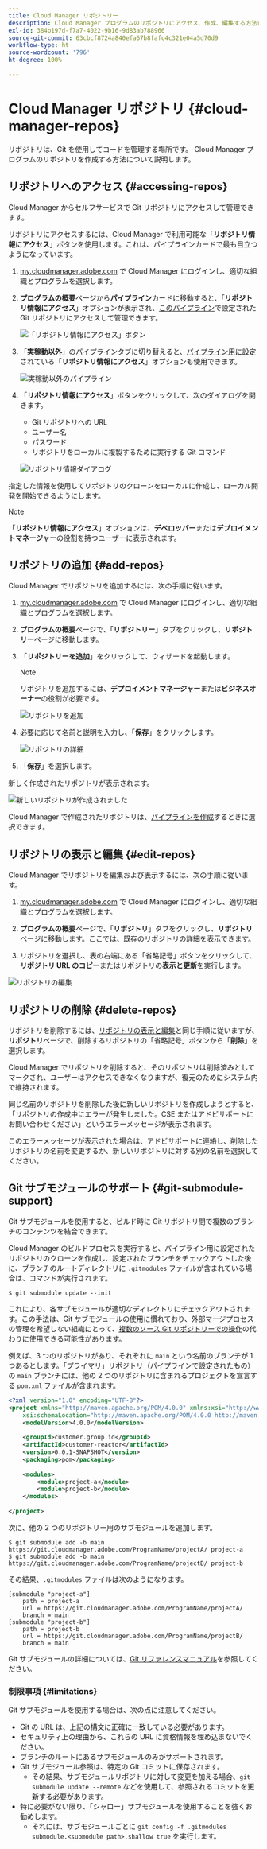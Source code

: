 ```yaml
---
title: Cloud Manager リポジトリー
description: Cloud Manager プログラムのリポジトリにアクセス、作成、編集する方法について説明します。
exl-id: 384b197d-f7a7-4022-9b16-9d83ab788966
source-git-commit: 63cbcf8724a840efa67b8fafc4c321e04a5d70d9
workflow-type: ht
source-wordcount: '796'
ht-degree: 100%

---
```



# Cloud Manager リポジトリ {#cloud-manager-repos}

リポジトリは、Git を使用してコードを管理する場所です。 Cloud Manager プログラムのリポジトリを作成する方法について説明します。

## リポジトリへのアクセス {#accessing-repos}

Cloud Manager からセルフサービスで Git リポジトリにアクセスして管理できます。

リポジトリにアクセスするには、Cloud Manager で利用可能な「**リポジトリ情報にアクセス**」ボタンを使用します。これは、パイプラインカードで最も目立つようになっています。

1. [my.cloudmanager.adobe.com](https://my.cloudmanager.adobe.com) で Cloud Manager にログインし、適切な組織とプログラムを選択します。

1. **プログラムの概要**&#x200B;ページから&#x200B;**パイプライン**&#x200B;カードに移動すると、「**リポジトリ情報にアクセス**」オプションが表示され、[このパイプライン](/help/using/production-pipelines.md)で設定された Git リポジトリにアクセスして管理できます。

   ![「リポジトリ情報にアクセス」ボタン](/help/assets/access-repo1.png)

1. 「**実稼動以外**」のパイプラインタブに切り替えると、[パイプライン用に設定](/help/using/non-production-pipelines.md)されている「**リポジトリ情報にアクセス**」オプションも使用できます。

   ![実稼動以外のパイプライン](/help/assets/access-repo-nonprod.png)

1. 「**リポジトリ情報にアクセス**」ボタンをクリックして、次のダイアログを開きます。

   * Git リポジトリへの URL
   * ユーザー名
   * パスワード
   * リポジトリをローカルに複製するために実行する Git コマンド

   ![リポジトリ情報ダイアログ](/help/assets/access-repo-create.png)

指定した情報を使用してリポジトリのクローンをローカルに作成し、ローカル開発を開始できるようにします。

>[!NOTE]
>
>「**リポジトリ情報にアクセス**」オプションは、**デベロッパー**&#x200B;または&#x200B;**デプロイメントマネージャー**&#x200B;の役割を持つユーザーに表示されます。

## リポジトリの追加 {#add-repos}

Cloud Manager でリポジトリを追加するには、次の手順に従います。

1. [my.cloudmanager.adobe.com](https://my.cloudmanager.adobe.com) で Cloud Manager にログインし、適切な組織とプログラムを選択します。

1. **プログラムの概要**&#x200B;ページで、「**リポジトリー**」タブをクリックし、**リポジトリー**&#x200B;ページに移動します。

1. 「**リポジトリーを追加**」をクリックして、ウィザードを起動します。

   >[!NOTE]
   >
   >リポジトリを追加するには、**デプロイメントマネージャー**&#x200B;または&#x200B;**ビジネスオーナー**&#x200B;の役割が必要です。

   ![リポジトリを追加](/help/assets/create-repo2.png)

1. 必要に応じて名前と説明を入力し、「**保存**」をクリックします。

   ![リポジトリの詳細](/help/assets/repo-1.png)

1. 「**保存**」を選択します。

新しく作成されたリポジトリが表示されます。

![新しいリポジトリが作成されました](/help/assets/create-repo3.png)

Cloud Manager で作成されたリポジトリは、[パイプラインを作成](/help/overview/ci-cd-pipelines.md)するときに選択できます。

## リポジトリの表示と編集 {#edit-repos}

Cloud Manager でリポジトリを編集および表示するには、次の手順に従います。

1. [my.cloudmanager.adobe.com](https://my.cloudmanager.adobe.com) で Cloud Manager にログインし、適切な組織とプログラムを選択します。

1. **プログラムの概要**&#x200B;ページで、「**リポジトリ**」タブをクリックし、**リポジトリ**&#x200B;ページに移動します。ここでは、既存のリポジトリの詳細を表示できます。

1. リポジトリを選択し、表の右端にある「省略記号」ボタンをクリックして、**リポジトリ URL のコピー**&#x200B;またはリポジトリの&#x200B;**表示と更新**&#x200B;を実行します。

![リポジトリの編集](/help/assets/create-repo3.png)

## リポジトリの削除 {#delete-repos}

リポジトリを削除するには、[リポジトリの表示と編集](#edit-repos)と同じ手順に従いますが、**リポジトリ**&#x200B;ページで、削除するリポジトリの「省略記号」ボタンから「**削除**」を選択します。

Cloud Manager でリポジトリを削除すると、そのリポジトリは削除済みとしてマークされ、ユーザーはアクセスできなくなりますが、復元のためにシステム内で維持されます。

同じ名前のリポジトリを削除した後に新しいリポジトリを作成しようとすると、「リポジトリの作成中にエラーが発生しました。CSE またはアドビサポートにお問い合わせください」というエラーメッセージが表示されます。

このエラーメッセージが表示された場合は、アドビサポートに連絡し、削除したリポジトリの名前を変更するか、新しいリポジトリに対する別の名前を選択してください。

## Git サブモジュールのサポート {#git-submodule-support}

Git サブモジュールを使用すると、ビルド時に Git リポジトリ間で複数のブランチのコンテンツを結合できます。

Cloud Manager のビルドプロセスを実行すると、パイプライン用に設定されたリポジトリのクローンを作成し、設定されたブランチをチェックアウトした後に、ブランチのルートディレクトリに `.gitmodules` ファイルが含まれている場合は、コマンドが実行されます。

```
$ git submodule update --init
```

これにより、各サブモジュールが適切なディレクトリにチェックアウトされます。この手法は、Git サブモジュールの使用に慣れており、外部マージプロセスの管理を希望しない組織にとって、[複数のソース Git リポジトリーでの操作](/help/managing-code/multiple-git-repos.md)の代わりに使用できる可能性があります。

例えば、3 つのリポジトリがあり、それぞれに `main` という名前のブランチが 1 つあるとします。「プライマリ」リポジトリ（パイプラインで設定されたもの）の `main` ブランチには、他の 2 つのリポジトリに含まれるプロジェクトを宣言する `pom.xml` ファイルが含まれます。

```xml
<?xml version="1.0" encoding="UTF-8"?>
<project xmlns="http://maven.apache.org/POM/4.0.0" xmlns:xsi="http://www.w3.org/2001/XMLSchema-instance"
    xsi:schemaLocation="http://maven.apache.org/POM/4.0.0 http://maven.apache.org/maven-v4_0_0.xsd">
    <modelVersion>4.0.0</modelVersion>
   
    <groupId>customer.group.id</groupId>
    <artifactId>customer-reactor</artifactId>
    <version>0.0.1-SNAPSHOT</version>
    <packaging>pom</packaging>
   
    <modules>
        <module>project-a</module>
        <module>project-b</module>
    </modules>
   
</project>
```

次に、他の 2 つのリポジトリー用のサブモジュールを追加します。

```shell
$ git submodule add -b main https://git.cloudmanager.adobe.com/ProgramName/projectA/ project-a
$ git submodule add -b main https://git.cloudmanager.adobe.com/ProgramName/projectB/ project-b
```

その結果、`.gitmodules` ファイルは次のようになります。

```text
[submodule "project-a"]
    path = project-a
    url = https://git.cloudmanager.adobe.com/ProgramName/projectA/
    branch = main
[submodule "project-b"]
    path = project-b
    url = https://git.cloudmanager.adobe.com/ProgramName/projectB/
    branch = main
```

Git サブモジュールの詳細については、[Git リファレンスマニュアル](https://git-scm.com/book/ja/v2/Git-Tools-Submodules)を参照してください。

### 制限事項 {#limitations}

Git サブモジュールを使用する場合は、次の点に注意してください。

* Git の URL は、上記の構文に正確に一致している必要があります。
* セキュリティ上の理由から、これらの URL に資格情報を埋め込まないでください。
* ブランチのルートにあるサブモジュールのみがサポートされます。
* Git サブモジュール参照は、特定の Git コミットに保存されます。
   * その結果、サブモジュールリポジトリに対して変更を加える場合、`git submodule update --remote` などを使用して、参照されるコミットを更新する必要があります。
* 特に必要がない限り、「シャロー」サブモジュールを使用することを強くお勧めします。
   * それには、サブモジュールごとに `git config -f .gitmodules submodule.<submodule path>.shallow true` を実行します。
